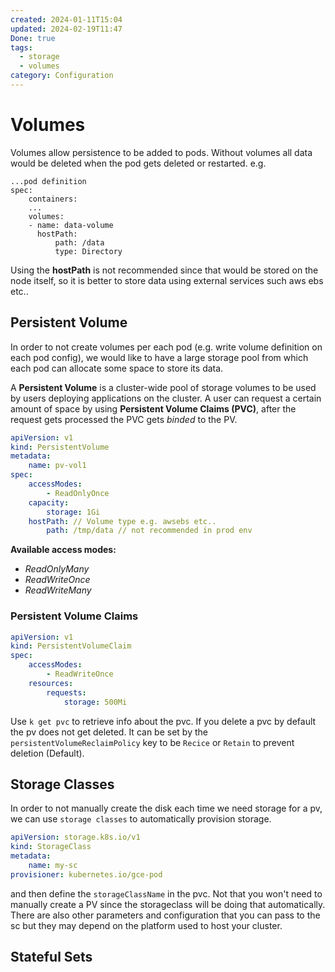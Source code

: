 ```yaml
---
created: 2024-01-11T15:04
updated: 2024-02-19T11:47
Done: true
tags:
  - storage
  - volumes
category: Configuration
---
```

# Volumes
Volumes allow persistence to be added to pods. Without volumes all data would be deleted when the pod gets deleted or restarted.
e.g.
```
...pod definition
spec:
	containers:
	...
	volumes:
	- name: data-volume
	  hostPath:
		  path: /data
		  type: Directory
```
Using the **hostPath** is not recommended since that would be stored on the node itself, so it is better to store data using external services such aws ebs etc..

## Persistent Volume
In order to not create volumes per each pod (e.g. write volume definition on each pod config), we would like to have a large storage pool from which each pod can allocate some space to store its data.

A **Persistent Volume** is a cluster-wide pool of storage volumes to be used by users deploying applications on the cluster.
A user can request a certain amount of space by using **Persistent Volume Claims (PVC)**, after the request gets processed the PVC gets *binded* to the PV.

```yaml
apiVersion: v1
kind: PersistentVolume
metadata:
	name: pv-vol1
spec:
	accessModes:
		- ReadOnlyOnce
	capacity:
		storage: 1Gi
	hostPath: // Volume type e.g. awsebs etc..
		path: /tmp/data // not recommended in prod env
```

**Available access modes:**
- *ReadOnlyMany*
- *ReadWriteOnce*
- *ReadWriteMany*

### Persistent Volume Claims
```yaml
apiVersion: v1
kind: PersistentVolumeClaim
spec:
	accessModes:
		- ReadWriteOnce
	resources:
		requests:
			storage: 500Mi
```

Use `k get pvc` to retrieve info about the pvc.
If you delete a pvc by default the pv does not get deleted. It can be set by the `persistentVolumeReclaimPolicy` key to be `Recice` or `Retain` to prevent deletion (Default).

## Storage Classes
In order to not manually create the disk each time we need storage for a pv, we can use `storage classes` to automatically provision storage.

```yaml
apiVersion: storage.k8s.io/v1
kind: StorageClass
metadata:
	name: my-sc
provisioner: kubernetes.io/gce-pod
```

and then define the `storageClassName` in the pvc. Not that you won't need to manually create a PV since the storageclass will be doing that automatically. 
There are also other parameters and configuration that you can pass to the sc but they may depend on the platform used to host your cluster.

## Stateful Sets
